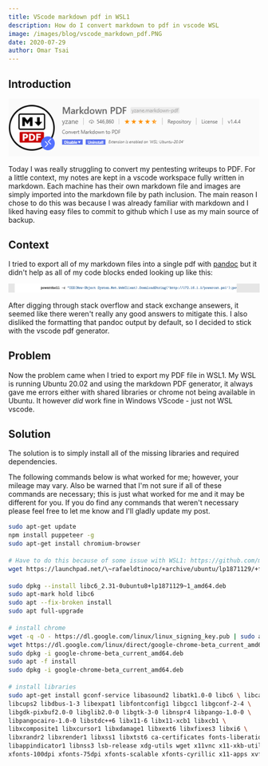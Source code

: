 ```yaml
---
title: VScode markdown pdf in WSL1
description: How do I convert markdown to pdf in vscode WSL
image: /images/blog/vscode_markdown_pdf.PNG
date: 2020-07-29
author: Omar Tsai
---
```


## Introduction

![vscode image](/images/blog/vscode_markdown_pdf.PNG)

Today I was really struggling to convert my pentesting writeups to PDF. For a little context, my notes are kept in a vscode workspace fully written in markdown. Each machine has their own markdown file and images are simply imported into the markdown file by path inclusion. The main reason I chose to do this was because I was already familiar with markdown and I liked having easy files to commit to github which I use as my main source of backup.

## Context

I tried to export all of my markdown files into a single pdf with [pandoc](https://pandoc.org/) but it didn't help as all of my code blocks ended looking up like this:

![code_block_overflow](/images/blog/code_block_overflow.PNG)

After digging through stack overflow and stack exchange ansewers, it seemed like there weren't really any good answers to mitigate this. I also disliked the formatting that pandoc output by default, so I decided to stick with the vscode pdf generator.

## Problem

Now the problem came when I tried to export my PDF file in WSL1. My WSL is running Ubuntu 20.02 and using the markdown PDF generator, it always gave me errors either with shared libraries or chrome not being available in Ubuntu. It however *did* work fine in Windows VScode - just not WSL vscode.

## Solution

The solution is to simply install all of the missing libraries and required dependencies.

The following commands below is what worked for me; however, your mileage may vary. Also be warned that I'm not sure if all of these commands are necessary; this is just what worked for me and it may be different for you. If you do find any commands that weren't necessary please feel free to let me know and I'll gladly update my post.

```sh
sudo apt-get update
npm install puppeteer -g
sudo apt-get install chromium-browser

# Have to do this because of some issue with WSL1: https://github.com/microsoft/WSL/issues/4898
wget https://launchpad.net/\~rafaeldtinoco/+archive/ubuntu/lp1871129/+files/libc6_2.31-0ubuntu8+lp1871129\~1_amd64.deb

sudo dpkg --install libc6_2.31-0ubuntu8+lp1871129~1_amd64.deb
sudo apt-mark hold libc6
sudo apt --fix-broken install
sudo apt full-upgrade

# install chrome
wget -q -O - https://dl.google.com/linux/linux_signing_key.pub | sudo apt-key add -
wget https://dl.google.com/linux/direct/google-chrome-beta_current_amd64.deb
sudo dpkg -i google-chrome-beta_current_amd64.deb
sudo apt -f install
sudo dpkg -i google-chrome-beta_current_amd64.deb

# install libraries
sudo apt-get install gconf-service libasound2 libatk1.0-0 libc6 \ libcairo2 \
libcups2 libdbus-1-3 libexpat1 libfontconfig1 libgcc1 libgconf-2-4 \
libgdk-pixbuf2.0-0 libglib2.0-0 libgtk-3-0 libnspr4 libpango-1.0-0 \
libpangocairo-1.0-0 libstdc++6 libx11-6 libx11-xcb1 libxcb1 \
libxcomposite1 libxcursor1 libxdamage1 libxext6 libxfixes3 libxi6 \
libxrandr2 libxrender1 libxss1 libxtst6 ca-certificates fonts-liberation \
libappindicator1 libnss3 lsb-release xdg-utils wget x11vnc x11-xkb-utils \
xfonts-100dpi xfonts-75dpi xfonts-scalable xfonts-cyrillic x11-apps xvfb
```
